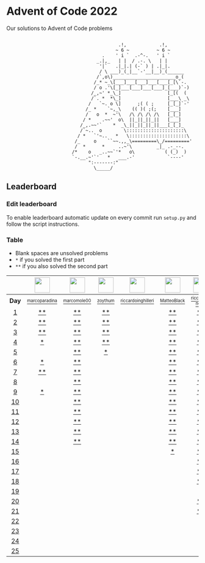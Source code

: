 # Advent of Code 2022
Our solutions to Advent of Code problems 

```

                                         .!,            .!,
                                        ~ 6 ~          ~ 6 ~
                                   .    ' i `  .-^-.   ' i `
                                 _.|,_   | |  / .-. \   | |
                                  '|`   .|_|.| (-` ) | .|_|.
                                  / \ ___)_(_|__`-'__|__)_(______
                                 /`,o\)_______________________o_(
                                /_* ~_\[___]___[___]___[___[_[\`-.
                                / o .'\[_]___[___]___[___]_[___)`-)
                               /_,~' *_\_]                 [_[(  (
                               /`. *  *\_]                 [___\ _\
                              /   `~. o \]      ;( ( ;     [_[_]`-'
                             /_ *    `~,_\    (( )( ;(;    [___]
                             /   o  *  ~'\   /\ /\ /\ /\   [_[_]
                            / *    .~~'  o\  ||_||_||_||   [___]
                           /_,.~~'`    *  _\_||_||_||_||___[_[_]_
                           /`~..  o        \:::::::::::::::::::::\
                          / *   `'~..   *   \:::::::::::::::::::::\
                         /_     o    ``~~.,,_\=========\_/========='
                         /  *      *     ..~'\         _|_ .-_--.
                        /*    o   _..~~`'*   o\           ( (_)  )
                        `-.__.~'`'   *   ___.-'            `----'
                              ":-------:"
                                \_____/
```

## Leaderboard

### Edit leaderboard
To enable leaderboard automatic update on every commit run `setup.py` and
follow the script instructions.

### Table
- Blank spaces are unsolved problems
- `*` if you solved the first part
- `**` if you also solved the second part

<!---LEADERBOARD_GRID_BEGIN:1669590843
Tommimon,https://avatars.githubusercontent.com/u/57618578?v=4
Gonduls,https://avatars.githubusercontent.com/u/74541475?v=4
Marco Molè,https://avatars.githubusercontent.com/u/57618578?v=4,marcomole00
marcoparadina,https://avatars.githubusercontent.com/u/18370800?v=4
MatteoBlack,https://avatars.githubusercontent.com/u/62394493?v=4,IronBlack,MatteoBlack
matteomiceli,https://avatars.githubusercontent.com/u/58422802?v=4
Davide Palmiotti,https://avatars.githubusercontent.com/u/36343432?v=4
Puricelli,https://avatars.githubusercontent.com/u/80168364?v=4
riccardo-negri,https://avatars.githubusercontent.com/u/67798955?v=4
riccardoinghilleri,https://avatars.githubusercontent.com/u/100593859?v=4
Alessandro Nazzari,https://avatars.githubusercontent.com/u/24700291?v=4,zoythum
LEADERBOARD_GRID_END--->
| | <a href="https://github.com/marcoparadina"><img src="https://avatars.githubusercontent.com/u/18370800?v=4" width="40" height="40"/></a> | <a href="https://github.com/marcomole00"><img src="https://avatars.githubusercontent.com/u/57618578?v=4" width="40" height="40"/></a> | <a href="https://github.com/zoythum"><img src="https://avatars.githubusercontent.com/u/24700291?v=4" width="40" height="40"/></a> | <a href="https://github.com/riccardoinghilleri"><img src="https://avatars.githubusercontent.com/u/100593859?v=4" width="40" height="40"/></a> | <a href="https://github.com/IronBlack"><img src="https://avatars.githubusercontent.com/u/62394493?v=4" width="40" height="40"/></a> | <a href="https://github.com/riccardo-negri"><img src="https://avatars.githubusercontent.com/u/67798955?v=4" width="40" height="40"/></a> | <a href="https://github.com/Tommimon"><img src="https://avatars.githubusercontent.com/u/57618578?v=4" width="40" height="40"/></a> | <a href="https://github.com/Gonduls"><img src="https://avatars.githubusercontent.com/u/74541475?v=4" width="40" height="40"/></a> | <a href="https://github.com/DavidePalmiotti"><img src="https://avatars.githubusercontent.com/u/36343432?v=4" width="40" height="40"/></a> | <a href="https://github.com/Puricelli"><img src="https://avatars.githubusercontent.com/u/80168364?v=4" width="40" height="40"/></a> |
| :---: | :---: | :---: | :---: | :---: | :---: | :---: | :---: | :---: | :---: | :---: |
| **Day** | <a href="https://github.com/marcoparadina"><sup><sub>marcoparadina</sub></sup></a> | <a href="https://github.com/marcomole00"><sup><sub>marcomole00</sub></sup></a> | <a href="https://github.com/zoythum"><sup><sub>zoythum</sub></sup></a> | <a href="https://github.com/riccardoinghilleri"><sup><sub>riccardoinghilleri</sub></sup></a> | <a href="https://github.com/IronBlack"><sup><sub>MatteoBlack</sub></sup></a> | <a href="https://github.com/riccardo-negri"><sup><sub>riccardo-negri</sub></sup></a> | <a href="https://github.com/Tommimon"><sup><sub>Tommimon</sub></sup></a> | <a href="https://github.com/Gonduls"><sup><sub>Gonduls</sub></sup></a> | <a href="https://github.com/DavidePalmiotti"><sup><sub>DavidePalmiotti</sub></sup></a> | <a href="https://github.com/Puricelli"><sup><sub>Puricelli</sub></sup></a> |
| [1][d1] | [**][d1u0] | [**][d1u1] | [**][d1u2] | [ ][d1u3] | [**][d1u4] | [**][d1u5] | [**][d1u6] | [**][d1u7] | [**][d1u8] | [ ][d1u9] |
| [2][d2] | [**][d2u0] | [**][d2u1] | [**][d2u2] | [ ][d2u3] | [**][d2u4] | [**][d2u5] | [**][d2u6] | [**][d2u7] | [**][d2u8] | [ ][d2u9] |
| [3][d3] | [**][d3u0] | [**][d3u1] | [**][d3u2] | [ ][d3u3] | [**][d3u4] | [**][d3u5] | [**][d3u6] | [**][d3u7] | [**][d3u8] | [ ][d3u9] |
| [4][d4] | [*][d4u0] | [**][d4u1] | [**][d4u2] | [ ][d4u3] | [**][d4u4] | [**][d4u5] | [**][d4u6] | [**][d4u7] | [**][d4u8] | [ ][d4u9] |
| [5][d5] | [ ][d5u0] | [**][d5u1] | [*][d5u2] | [ ][d5u3] | [**][d5u4] | [**][d5u5] | [**][d5u6] | [**][d5u7] | [**][d5u8] | [ ][d5u9] |
| [6][d6] | [*][d6u0] | [**][d6u1] | [ ][d6u2] | [ ][d6u3] | [**][d6u4] | [**][d6u5] | [**][d6u6] | [**][d6u7] | [**][d6u8] | [ ][d6u9] |
| [7][d7] | [**][d7u0] | [**][d7u1] | [ ][d7u2] | [ ][d7u3] | [**][d7u4] | [**][d7u5] | [**][d7u6] | [**][d7u7] | [**][d7u8] | [ ][d7u9] |
| [8][d8] | [ ][d8u0] | [**][d8u1] | [ ][d8u2] | [ ][d8u3] | [**][d8u4] | [**][d8u5] | [**][d8u6] | [**][d8u7] | [**][d8u8] | [ ][d8u9] |
| [9][d9] | [*][d9u0] | [**][d9u1] | [ ][d9u2] | [ ][d9u3] | [**][d9u4] | [**][d9u5] | [**][d9u6] | [**][d9u7] | [**][d9u8] | [ ][d9u9] |
| [10][d10] | [ ][d10u0] | [**][d10u1] | [ ][d10u2] | [ ][d10u3] | [**][d10u4] | [**][d10u5] | [**][d10u6] | [**][d10u7] | [**][d10u8] | [ ][d10u9] |
| [11][d11] | [ ][d11u0] | [**][d11u1] | [ ][d11u2] | [ ][d11u3] | [**][d11u4] | [**][d11u5] | [**][d11u6] | [**][d11u7] | [**][d11u8] | [ ][d11u9] |
| [12][d12] | [ ][d12u0] | [**][d12u1] | [ ][d12u2] | [ ][d12u3] | [**][d12u4] | [**][d12u5] | [**][d12u6] | [**][d12u7] | [**][d12u8] | [ ][d12u9] |
| [13][d13] | [ ][d13u0] | [**][d13u1] | [ ][d13u2] | [ ][d13u3] | [**][d13u4] | [**][d13u5] | [**][d13u6] | [**][d13u7] | [**][d13u8] | [ ][d13u9] |
| [14][d14] | [ ][d14u0] | [**][d14u1] | [ ][d14u2] | [ ][d14u3] | [**][d14u4] | [**][d14u5] | [**][d14u6] | [**][d14u7] | [**][d14u8] | [ ][d14u9] |
| [15][d15] | [ ][d15u0] | [ ][d15u1] | [ ][d15u2] | [ ][d15u3] | [*][d15u4] | [**][d15u5] | [**][d15u6] | [**][d15u7] | [ ][d15u8] | [ ][d15u9] |
| [16][d16] | [ ][d16u0] | [ ][d16u1] | [ ][d16u2] | [ ][d16u3] | [ ][d16u4] | [**][d16u5] | [**][d16u6] | [**][d16u7] | [ ][d16u8] | [ ][d16u9] |
| [17][d17] | [ ][d17u0] | [ ][d17u1] | [ ][d17u2] | [ ][d17u3] | [ ][d17u4] | [**][d17u5] | [**][d17u6] | [**][d17u7] | [ ][d17u8] | [ ][d17u9] |
| [18][d18] | [ ][d18u0] | [ ][d18u1] | [ ][d18u2] | [ ][d18u3] | [ ][d18u4] | [**][d18u5] | [**][d18u6] | [**][d18u7] | [ ][d18u8] | [ ][d18u9] |
| [19][d19] | [ ][d19u0] | [ ][d19u1] | [ ][d19u2] | [ ][d19u3] | [ ][d19u4] | [ ][d19u5] | [**][d19u6] | [**][d19u7] | [ ][d19u8] | [ ][d19u9] |
| [20][d20] | [ ][d20u0] | [ ][d20u1] | [ ][d20u2] | [ ][d20u3] | [ ][d20u4] | [**][d20u5] | [**][d20u6] | [**][d20u7] | [ ][d20u8] | [ ][d20u9] |
| [21][d21] | [ ][d21u0] | [ ][d21u1] | [ ][d21u2] | [ ][d21u3] | [ ][d21u4] | [**][d21u5] | [**][d21u6] | [**][d21u7] | [ ][d21u8] | [ ][d21u9] |
| [22][d22] | [ ][d22u0] | [ ][d22u1] | [ ][d22u2] | [ ][d22u3] | [ ][d22u4] | [ ][d22u5] | [**][d22u6] | [**][d22u7] | [ ][d22u8] | [ ][d22u9] |
| [23][d23] | [ ][d23u0] | [ ][d23u1] | [ ][d23u2] | [ ][d23u3] | [ ][d23u4] | [ ][d23u5] | [**][d23u6] | [**][d23u7] | [ ][d23u8] | [ ][d23u9] |
| [24][d24] | [ ][d24u0] | [ ][d24u1] | [ ][d24u2] | [ ][d24u3] | [ ][d24u4] | [ ][d24u5] | [**][d24u6] | [*][d24u7] | [ ][d24u8] | [ ][d24u9] |
| [25][d25] | [ ][d25u0] | [ ][d25u1] | [ ][d25u2] | [ ][d25u3] | [ ][d25u4] | [ ][d25u5] | [**][d25u6] | [ ][d25u7] | [ ][d25u8] | [ ][d25u9] |


[d1]: https://adventofcode.com/2022/day/1
[d2]: https://adventofcode.com/2022/day/2
[d3]: https://adventofcode.com/2022/day/3
[d4]: https://adventofcode.com/2022/day/4
[d5]: https://adventofcode.com/2022/day/5
[d6]: https://adventofcode.com/2022/day/6
[d7]: https://adventofcode.com/2022/day/7
[d8]: https://adventofcode.com/2022/day/8
[d9]: https://adventofcode.com/2022/day/9
[d10]: https://adventofcode.com/2022/day/10
[d11]: https://adventofcode.com/2022/day/11
[d12]: https://adventofcode.com/2022/day/12
[d13]: https://adventofcode.com/2022/day/13
[d14]: https://adventofcode.com/2022/day/14
[d15]: https://adventofcode.com/2022/day/15
[d16]: https://adventofcode.com/2022/day/16
[d17]: https://adventofcode.com/2022/day/17
[d18]: https://adventofcode.com/2022/day/18
[d19]: https://adventofcode.com/2022/day/19
[d20]: https://adventofcode.com/2022/day/20
[d21]: https://adventofcode.com/2022/day/21
[d22]: https://adventofcode.com/2022/day/22
[d23]: https://adventofcode.com/2022/day/23
[d24]: https://adventofcode.com/2022/day/24
[d25]: https://adventofcode.com/2022/day/25


[d1u0]: https://github.com/Tommimon/advent-of-code-2022/tree/master/marcoparadina/1
[d1u1]: https://github.com/Tommimon/advent-of-code-2022/tree/master/marcomole00/1
[d1u2]: https://github.com/Tommimon/advent-of-code-2022/tree/master/zoythum/1
[d1u3]: https://github.com/Tommimon/advent-of-code-2022/tree/master/riccardoinghilleri/1
[d1u4]: https://github.com/Tommimon/advent-of-code-2022/tree/master/MatteoBlack/1
[d1u5]: https://github.com/Tommimon/advent-of-code-2022/tree/master/riccardo-negri/1
[d1u6]: https://github.com/Tommimon/advent-of-code-2022/tree/master/Tommimon/1
[d1u7]: https://github.com/Tommimon/advent-of-code-2022/tree/master/Gonduls/1
[d1u8]: https://github.com/Tommimon/advent-of-code-2022/tree/master/DavidePalmiotti/1
[d1u9]: https://github.com/Tommimon/advent-of-code-2022/tree/master/Puricelli/1
[d2u0]: https://github.com/Tommimon/advent-of-code-2022/tree/master/marcoparadina/2
[d2u1]: https://github.com/Tommimon/advent-of-code-2022/tree/master/marcomole00/2
[d2u2]: https://github.com/Tommimon/advent-of-code-2022/tree/master/zoythum/2
[d2u3]: https://github.com/Tommimon/advent-of-code-2022/tree/master/riccardoinghilleri/2
[d2u4]: https://github.com/Tommimon/advent-of-code-2022/tree/master/MatteoBlack/2
[d2u5]: https://github.com/Tommimon/advent-of-code-2022/tree/master/riccardo-negri/2
[d2u6]: https://github.com/Tommimon/advent-of-code-2022/tree/master/Tommimon/2
[d2u7]: https://github.com/Tommimon/advent-of-code-2022/tree/master/Gonduls/2
[d2u8]: https://github.com/Tommimon/advent-of-code-2022/tree/master/DavidePalmiotti/2
[d2u9]: https://github.com/Tommimon/advent-of-code-2022/tree/master/Puricelli/2
[d3u0]: https://github.com/Tommimon/advent-of-code-2022/tree/master/marcoparadina/3
[d3u1]: https://github.com/Tommimon/advent-of-code-2022/tree/master/marcomole00/3
[d3u2]: https://github.com/Tommimon/advent-of-code-2022/tree/master/zoythum/3
[d3u3]: https://github.com/Tommimon/advent-of-code-2022/tree/master/riccardoinghilleri/3
[d3u4]: https://github.com/Tommimon/advent-of-code-2022/tree/master/MatteoBlack/3
[d3u5]: https://github.com/Tommimon/advent-of-code-2022/tree/master/riccardo-negri/3
[d3u6]: https://github.com/Tommimon/advent-of-code-2022/tree/master/Tommimon/3
[d3u7]: https://github.com/Tommimon/advent-of-code-2022/tree/master/Gonduls/3
[d3u8]: https://github.com/Tommimon/advent-of-code-2022/tree/master/DavidePalmiotti/3
[d3u9]: https://github.com/Tommimon/advent-of-code-2022/tree/master/Puricelli/3
[d4u0]: https://github.com/Tommimon/advent-of-code-2022/tree/master/marcoparadina/4
[d4u1]: https://github.com/Tommimon/advent-of-code-2022/tree/master/marcomole00/4
[d4u2]: https://github.com/Tommimon/advent-of-code-2022/tree/master/zoythum/4
[d4u3]: https://github.com/Tommimon/advent-of-code-2022/tree/master/riccardoinghilleri/4
[d4u4]: https://github.com/Tommimon/advent-of-code-2022/tree/master/MatteoBlack/4
[d4u5]: https://github.com/Tommimon/advent-of-code-2022/tree/master/riccardo-negri/4
[d4u6]: https://github.com/Tommimon/advent-of-code-2022/tree/master/Tommimon/4
[d4u7]: https://github.com/Tommimon/advent-of-code-2022/tree/master/Gonduls/4
[d4u8]: https://github.com/Tommimon/advent-of-code-2022/tree/master/DavidePalmiotti/4
[d4u9]: https://github.com/Tommimon/advent-of-code-2022/tree/master/Puricelli/4
[d5u0]: https://github.com/Tommimon/advent-of-code-2022/tree/master/marcoparadina/5
[d5u1]: https://github.com/Tommimon/advent-of-code-2022/tree/master/marcomole00/5
[d5u2]: https://github.com/Tommimon/advent-of-code-2022/tree/master/zoythum/5
[d5u3]: https://github.com/Tommimon/advent-of-code-2022/tree/master/riccardoinghilleri/5
[d5u4]: https://github.com/Tommimon/advent-of-code-2022/tree/master/MatteoBlack/5
[d5u5]: https://github.com/Tommimon/advent-of-code-2022/tree/master/riccardo-negri/5
[d5u6]: https://github.com/Tommimon/advent-of-code-2022/tree/master/Tommimon/5
[d5u7]: https://github.com/Tommimon/advent-of-code-2022/tree/master/Gonduls/5
[d5u8]: https://github.com/Tommimon/advent-of-code-2022/tree/master/DavidePalmiotti/5
[d5u9]: https://github.com/Tommimon/advent-of-code-2022/tree/master/Puricelli/5
[d6u0]: https://github.com/Tommimon/advent-of-code-2022/tree/master/marcoparadina/6
[d6u1]: https://github.com/Tommimon/advent-of-code-2022/tree/master/marcomole00/6
[d6u2]: https://github.com/Tommimon/advent-of-code-2022/tree/master/zoythum/6
[d6u3]: https://github.com/Tommimon/advent-of-code-2022/tree/master/riccardoinghilleri/6
[d6u4]: https://github.com/Tommimon/advent-of-code-2022/tree/master/MatteoBlack/6
[d6u5]: https://github.com/Tommimon/advent-of-code-2022/tree/master/riccardo-negri/6
[d6u6]: https://github.com/Tommimon/advent-of-code-2022/tree/master/Tommimon/6
[d6u7]: https://github.com/Tommimon/advent-of-code-2022/tree/master/Gonduls/6
[d6u8]: https://github.com/Tommimon/advent-of-code-2022/tree/master/DavidePalmiotti/6
[d6u9]: https://github.com/Tommimon/advent-of-code-2022/tree/master/Puricelli/6
[d7u0]: https://github.com/Tommimon/advent-of-code-2022/tree/master/marcoparadina/7
[d7u1]: https://github.com/Tommimon/advent-of-code-2022/tree/master/marcomole00/7
[d7u2]: https://github.com/Tommimon/advent-of-code-2022/tree/master/zoythum/7
[d7u3]: https://github.com/Tommimon/advent-of-code-2022/tree/master/riccardoinghilleri/7
[d7u4]: https://github.com/Tommimon/advent-of-code-2022/tree/master/MatteoBlack/7
[d7u5]: https://github.com/Tommimon/advent-of-code-2022/tree/master/riccardo-negri/7
[d7u6]: https://github.com/Tommimon/advent-of-code-2022/tree/master/Tommimon/7
[d7u7]: https://github.com/Tommimon/advent-of-code-2022/tree/master/Gonduls/7
[d7u8]: https://github.com/Tommimon/advent-of-code-2022/tree/master/DavidePalmiotti/7
[d7u9]: https://github.com/Tommimon/advent-of-code-2022/tree/master/Puricelli/7
[d8u0]: https://github.com/Tommimon/advent-of-code-2022/tree/master/marcoparadina/8
[d8u1]: https://github.com/Tommimon/advent-of-code-2022/tree/master/marcomole00/8
[d8u2]: https://github.com/Tommimon/advent-of-code-2022/tree/master/zoythum/8
[d8u3]: https://github.com/Tommimon/advent-of-code-2022/tree/master/riccardoinghilleri/8
[d8u4]: https://github.com/Tommimon/advent-of-code-2022/tree/master/MatteoBlack/8
[d8u5]: https://github.com/Tommimon/advent-of-code-2022/tree/master/riccardo-negri/8
[d8u6]: https://github.com/Tommimon/advent-of-code-2022/tree/master/Tommimon/8
[d8u7]: https://github.com/Tommimon/advent-of-code-2022/tree/master/Gonduls/8
[d8u8]: https://github.com/Tommimon/advent-of-code-2022/tree/master/DavidePalmiotti/8
[d8u9]: https://github.com/Tommimon/advent-of-code-2022/tree/master/Puricelli/8
[d9u0]: https://github.com/Tommimon/advent-of-code-2022/tree/master/marcoparadina/9
[d9u1]: https://github.com/Tommimon/advent-of-code-2022/tree/master/marcomole00/9
[d9u2]: https://github.com/Tommimon/advent-of-code-2022/tree/master/zoythum/9
[d9u3]: https://github.com/Tommimon/advent-of-code-2022/tree/master/riccardoinghilleri/9
[d9u4]: https://github.com/Tommimon/advent-of-code-2022/tree/master/MatteoBlack/9
[d9u5]: https://github.com/Tommimon/advent-of-code-2022/tree/master/riccardo-negri/9
[d9u6]: https://github.com/Tommimon/advent-of-code-2022/tree/master/Tommimon/9
[d9u7]: https://github.com/Tommimon/advent-of-code-2022/tree/master/Gonduls/9
[d9u8]: https://github.com/Tommimon/advent-of-code-2022/tree/master/DavidePalmiotti/9
[d9u9]: https://github.com/Tommimon/advent-of-code-2022/tree/master/Puricelli/9
[d10u0]: https://github.com/Tommimon/advent-of-code-2022/tree/master/marcoparadina/10
[d10u1]: https://github.com/Tommimon/advent-of-code-2022/tree/master/marcomole00/10
[d10u2]: https://github.com/Tommimon/advent-of-code-2022/tree/master/zoythum/10
[d10u3]: https://github.com/Tommimon/advent-of-code-2022/tree/master/riccardoinghilleri/10
[d10u4]: https://github.com/Tommimon/advent-of-code-2022/tree/master/MatteoBlack/10
[d10u5]: https://github.com/Tommimon/advent-of-code-2022/tree/master/riccardo-negri/10
[d10u6]: https://github.com/Tommimon/advent-of-code-2022/tree/master/Tommimon/10
[d10u7]: https://github.com/Tommimon/advent-of-code-2022/tree/master/Gonduls/10
[d10u8]: https://github.com/Tommimon/advent-of-code-2022/tree/master/DavidePalmiotti/10
[d10u9]: https://github.com/Tommimon/advent-of-code-2022/tree/master/Puricelli/10
[d11u0]: https://github.com/Tommimon/advent-of-code-2022/tree/master/marcoparadina/11
[d11u1]: https://github.com/Tommimon/advent-of-code-2022/tree/master/marcomole00/11
[d11u2]: https://github.com/Tommimon/advent-of-code-2022/tree/master/zoythum/11
[d11u3]: https://github.com/Tommimon/advent-of-code-2022/tree/master/riccardoinghilleri/11
[d11u4]: https://github.com/Tommimon/advent-of-code-2022/tree/master/MatteoBlack/11
[d11u5]: https://github.com/Tommimon/advent-of-code-2022/tree/master/riccardo-negri/11
[d11u6]: https://github.com/Tommimon/advent-of-code-2022/tree/master/Tommimon/11
[d11u7]: https://github.com/Tommimon/advent-of-code-2022/tree/master/Gonduls/11
[d11u8]: https://github.com/Tommimon/advent-of-code-2022/tree/master/DavidePalmiotti/11
[d11u9]: https://github.com/Tommimon/advent-of-code-2022/tree/master/Puricelli/11
[d12u0]: https://github.com/Tommimon/advent-of-code-2022/tree/master/marcoparadina/12
[d12u1]: https://github.com/Tommimon/advent-of-code-2022/tree/master/marcomole00/12
[d12u2]: https://github.com/Tommimon/advent-of-code-2022/tree/master/zoythum/12
[d12u3]: https://github.com/Tommimon/advent-of-code-2022/tree/master/riccardoinghilleri/12
[d12u4]: https://github.com/Tommimon/advent-of-code-2022/tree/master/MatteoBlack/12
[d12u5]: https://github.com/Tommimon/advent-of-code-2022/tree/master/riccardo-negri/12
[d12u6]: https://github.com/Tommimon/advent-of-code-2022/tree/master/Tommimon/12
[d12u7]: https://github.com/Tommimon/advent-of-code-2022/tree/master/Gonduls/12
[d12u8]: https://github.com/Tommimon/advent-of-code-2022/tree/master/DavidePalmiotti/12
[d12u9]: https://github.com/Tommimon/advent-of-code-2022/tree/master/Puricelli/12
[d13u0]: https://github.com/Tommimon/advent-of-code-2022/tree/master/marcoparadina/13
[d13u1]: https://github.com/Tommimon/advent-of-code-2022/tree/master/marcomole00/13
[d13u2]: https://github.com/Tommimon/advent-of-code-2022/tree/master/zoythum/13
[d13u3]: https://github.com/Tommimon/advent-of-code-2022/tree/master/riccardoinghilleri/13
[d13u4]: https://github.com/Tommimon/advent-of-code-2022/tree/master/MatteoBlack/13
[d13u5]: https://github.com/Tommimon/advent-of-code-2022/tree/master/riccardo-negri/13
[d13u6]: https://github.com/Tommimon/advent-of-code-2022/tree/master/Tommimon/13
[d13u7]: https://github.com/Tommimon/advent-of-code-2022/tree/master/Gonduls/13
[d13u8]: https://github.com/Tommimon/advent-of-code-2022/tree/master/DavidePalmiotti/13
[d13u9]: https://github.com/Tommimon/advent-of-code-2022/tree/master/Puricelli/13
[d14u0]: https://github.com/Tommimon/advent-of-code-2022/tree/master/marcoparadina/14
[d14u1]: https://github.com/Tommimon/advent-of-code-2022/tree/master/marcomole00/14
[d14u2]: https://github.com/Tommimon/advent-of-code-2022/tree/master/zoythum/14
[d14u3]: https://github.com/Tommimon/advent-of-code-2022/tree/master/riccardoinghilleri/14
[d14u4]: https://github.com/Tommimon/advent-of-code-2022/tree/master/MatteoBlack/14
[d14u5]: https://github.com/Tommimon/advent-of-code-2022/tree/master/riccardo-negri/14
[d14u6]: https://github.com/Tommimon/advent-of-code-2022/tree/master/Tommimon/14
[d14u7]: https://github.com/Tommimon/advent-of-code-2022/tree/master/Gonduls/14
[d14u8]: https://github.com/Tommimon/advent-of-code-2022/tree/master/DavidePalmiotti/14
[d14u9]: https://github.com/Tommimon/advent-of-code-2022/tree/master/Puricelli/14
[d15u0]: https://github.com/Tommimon/advent-of-code-2022/tree/master/marcoparadina/15
[d15u1]: https://github.com/Tommimon/advent-of-code-2022/tree/master/marcomole00/15
[d15u2]: https://github.com/Tommimon/advent-of-code-2022/tree/master/zoythum/15
[d15u3]: https://github.com/Tommimon/advent-of-code-2022/tree/master/riccardoinghilleri/15
[d15u4]: https://github.com/Tommimon/advent-of-code-2022/tree/master/MatteoBlack/15
[d15u5]: https://github.com/Tommimon/advent-of-code-2022/tree/master/riccardo-negri/15
[d15u6]: https://github.com/Tommimon/advent-of-code-2022/tree/master/Tommimon/15
[d15u7]: https://github.com/Tommimon/advent-of-code-2022/tree/master/Gonduls/15
[d15u8]: https://github.com/Tommimon/advent-of-code-2022/tree/master/DavidePalmiotti/15
[d15u9]: https://github.com/Tommimon/advent-of-code-2022/tree/master/Puricelli/15
[d16u0]: https://github.com/Tommimon/advent-of-code-2022/tree/master/marcoparadina/16
[d16u1]: https://github.com/Tommimon/advent-of-code-2022/tree/master/marcomole00/16
[d16u2]: https://github.com/Tommimon/advent-of-code-2022/tree/master/zoythum/16
[d16u3]: https://github.com/Tommimon/advent-of-code-2022/tree/master/riccardoinghilleri/16
[d16u4]: https://github.com/Tommimon/advent-of-code-2022/tree/master/MatteoBlack/16
[d16u5]: https://github.com/Tommimon/advent-of-code-2022/tree/master/riccardo-negri/16
[d16u6]: https://github.com/Tommimon/advent-of-code-2022/tree/master/Tommimon/16
[d16u7]: https://github.com/Tommimon/advent-of-code-2022/tree/master/Gonduls/16
[d16u8]: https://github.com/Tommimon/advent-of-code-2022/tree/master/DavidePalmiotti/16
[d16u9]: https://github.com/Tommimon/advent-of-code-2022/tree/master/Puricelli/16
[d17u0]: https://github.com/Tommimon/advent-of-code-2022/tree/master/marcoparadina/17
[d17u1]: https://github.com/Tommimon/advent-of-code-2022/tree/master/marcomole00/17
[d17u2]: https://github.com/Tommimon/advent-of-code-2022/tree/master/zoythum/17
[d17u3]: https://github.com/Tommimon/advent-of-code-2022/tree/master/riccardoinghilleri/17
[d17u4]: https://github.com/Tommimon/advent-of-code-2022/tree/master/MatteoBlack/17
[d17u5]: https://github.com/Tommimon/advent-of-code-2022/tree/master/riccardo-negri/17
[d17u6]: https://github.com/Tommimon/advent-of-code-2022/tree/master/Tommimon/17
[d17u7]: https://github.com/Tommimon/advent-of-code-2022/tree/master/Gonduls/17
[d17u8]: https://github.com/Tommimon/advent-of-code-2022/tree/master/DavidePalmiotti/17
[d17u9]: https://github.com/Tommimon/advent-of-code-2022/tree/master/Puricelli/17
[d18u0]: https://github.com/Tommimon/advent-of-code-2022/tree/master/marcoparadina/18
[d18u1]: https://github.com/Tommimon/advent-of-code-2022/tree/master/marcomole00/18
[d18u2]: https://github.com/Tommimon/advent-of-code-2022/tree/master/zoythum/18
[d18u3]: https://github.com/Tommimon/advent-of-code-2022/tree/master/riccardoinghilleri/18
[d18u4]: https://github.com/Tommimon/advent-of-code-2022/tree/master/MatteoBlack/18
[d18u5]: https://github.com/Tommimon/advent-of-code-2022/tree/master/riccardo-negri/18
[d18u6]: https://github.com/Tommimon/advent-of-code-2022/tree/master/Tommimon/18
[d18u7]: https://github.com/Tommimon/advent-of-code-2022/tree/master/Gonduls/18
[d18u8]: https://github.com/Tommimon/advent-of-code-2022/tree/master/DavidePalmiotti/18
[d18u9]: https://github.com/Tommimon/advent-of-code-2022/tree/master/Puricelli/18
[d19u0]: https://github.com/Tommimon/advent-of-code-2022/tree/master/marcoparadina/19
[d19u1]: https://github.com/Tommimon/advent-of-code-2022/tree/master/marcomole00/19
[d19u2]: https://github.com/Tommimon/advent-of-code-2022/tree/master/zoythum/19
[d19u3]: https://github.com/Tommimon/advent-of-code-2022/tree/master/riccardoinghilleri/19
[d19u4]: https://github.com/Tommimon/advent-of-code-2022/tree/master/MatteoBlack/19
[d19u5]: https://github.com/Tommimon/advent-of-code-2022/tree/master/riccardo-negri/19
[d19u6]: https://github.com/Tommimon/advent-of-code-2022/tree/master/Tommimon/19
[d19u7]: https://github.com/Tommimon/advent-of-code-2022/tree/master/Gonduls/19
[d19u8]: https://github.com/Tommimon/advent-of-code-2022/tree/master/DavidePalmiotti/19
[d19u9]: https://github.com/Tommimon/advent-of-code-2022/tree/master/Puricelli/19
[d20u0]: https://github.com/Tommimon/advent-of-code-2022/tree/master/marcoparadina/20
[d20u1]: https://github.com/Tommimon/advent-of-code-2022/tree/master/marcomole00/20
[d20u2]: https://github.com/Tommimon/advent-of-code-2022/tree/master/zoythum/20
[d20u3]: https://github.com/Tommimon/advent-of-code-2022/tree/master/riccardoinghilleri/20
[d20u4]: https://github.com/Tommimon/advent-of-code-2022/tree/master/MatteoBlack/20
[d20u5]: https://github.com/Tommimon/advent-of-code-2022/tree/master/riccardo-negri/20
[d20u6]: https://github.com/Tommimon/advent-of-code-2022/tree/master/Tommimon/20
[d20u7]: https://github.com/Tommimon/advent-of-code-2022/tree/master/Gonduls/20
[d20u8]: https://github.com/Tommimon/advent-of-code-2022/tree/master/DavidePalmiotti/20
[d20u9]: https://github.com/Tommimon/advent-of-code-2022/tree/master/Puricelli/20
[d21u0]: https://github.com/Tommimon/advent-of-code-2022/tree/master/marcoparadina/21
[d21u1]: https://github.com/Tommimon/advent-of-code-2022/tree/master/marcomole00/21
[d21u2]: https://github.com/Tommimon/advent-of-code-2022/tree/master/zoythum/21
[d21u3]: https://github.com/Tommimon/advent-of-code-2022/tree/master/riccardoinghilleri/21
[d21u4]: https://github.com/Tommimon/advent-of-code-2022/tree/master/MatteoBlack/21
[d21u5]: https://github.com/Tommimon/advent-of-code-2022/tree/master/riccardo-negri/21
[d21u6]: https://github.com/Tommimon/advent-of-code-2022/tree/master/Tommimon/21
[d21u7]: https://github.com/Tommimon/advent-of-code-2022/tree/master/Gonduls/21
[d21u8]: https://github.com/Tommimon/advent-of-code-2022/tree/master/DavidePalmiotti/21
[d21u9]: https://github.com/Tommimon/advent-of-code-2022/tree/master/Puricelli/21
[d22u0]: https://github.com/Tommimon/advent-of-code-2022/tree/master/marcoparadina/22
[d22u1]: https://github.com/Tommimon/advent-of-code-2022/tree/master/marcomole00/22
[d22u2]: https://github.com/Tommimon/advent-of-code-2022/tree/master/zoythum/22
[d22u3]: https://github.com/Tommimon/advent-of-code-2022/tree/master/riccardoinghilleri/22
[d22u4]: https://github.com/Tommimon/advent-of-code-2022/tree/master/MatteoBlack/22
[d22u5]: https://github.com/Tommimon/advent-of-code-2022/tree/master/riccardo-negri/22
[d22u6]: https://github.com/Tommimon/advent-of-code-2022/tree/master/Tommimon/22
[d22u7]: https://github.com/Tommimon/advent-of-code-2022/tree/master/Gonduls/22
[d22u8]: https://github.com/Tommimon/advent-of-code-2022/tree/master/DavidePalmiotti/22
[d22u9]: https://github.com/Tommimon/advent-of-code-2022/tree/master/Puricelli/22
[d23u0]: https://github.com/Tommimon/advent-of-code-2022/tree/master/marcoparadina/23
[d23u1]: https://github.com/Tommimon/advent-of-code-2022/tree/master/marcomole00/23
[d23u2]: https://github.com/Tommimon/advent-of-code-2022/tree/master/zoythum/23
[d23u3]: https://github.com/Tommimon/advent-of-code-2022/tree/master/riccardoinghilleri/23
[d23u4]: https://github.com/Tommimon/advent-of-code-2022/tree/master/MatteoBlack/23
[d23u5]: https://github.com/Tommimon/advent-of-code-2022/tree/master/riccardo-negri/23
[d23u6]: https://github.com/Tommimon/advent-of-code-2022/tree/master/Tommimon/23
[d23u7]: https://github.com/Tommimon/advent-of-code-2022/tree/master/Gonduls/23
[d23u8]: https://github.com/Tommimon/advent-of-code-2022/tree/master/DavidePalmiotti/23
[d23u9]: https://github.com/Tommimon/advent-of-code-2022/tree/master/Puricelli/23
[d24u0]: https://github.com/Tommimon/advent-of-code-2022/tree/master/marcoparadina/24
[d24u1]: https://github.com/Tommimon/advent-of-code-2022/tree/master/marcomole00/24
[d24u2]: https://github.com/Tommimon/advent-of-code-2022/tree/master/zoythum/24
[d24u3]: https://github.com/Tommimon/advent-of-code-2022/tree/master/riccardoinghilleri/24
[d24u4]: https://github.com/Tommimon/advent-of-code-2022/tree/master/MatteoBlack/24
[d24u5]: https://github.com/Tommimon/advent-of-code-2022/tree/master/riccardo-negri/24
[d24u6]: https://github.com/Tommimon/advent-of-code-2022/tree/master/Tommimon/24
[d24u7]: https://github.com/Tommimon/advent-of-code-2022/tree/master/Gonduls/24
[d24u8]: https://github.com/Tommimon/advent-of-code-2022/tree/master/DavidePalmiotti/24
[d24u9]: https://github.com/Tommimon/advent-of-code-2022/tree/master/Puricelli/24
[d25u0]: https://github.com/Tommimon/advent-of-code-2022/tree/master/marcoparadina/25
[d25u1]: https://github.com/Tommimon/advent-of-code-2022/tree/master/marcomole00/25
[d25u2]: https://github.com/Tommimon/advent-of-code-2022/tree/master/zoythum/25
[d25u3]: https://github.com/Tommimon/advent-of-code-2022/tree/master/riccardoinghilleri/25
[d25u4]: https://github.com/Tommimon/advent-of-code-2022/tree/master/MatteoBlack/25
[d25u5]: https://github.com/Tommimon/advent-of-code-2022/tree/master/riccardo-negri/25
[d25u6]: https://github.com/Tommimon/advent-of-code-2022/tree/master/Tommimon/25
[d25u7]: https://github.com/Tommimon/advent-of-code-2022/tree/master/Gonduls/25
[d25u8]: https://github.com/Tommimon/advent-of-code-2022/tree/master/DavidePalmiotti/25
[d25u9]: https://github.com/Tommimon/advent-of-code-2022/tree/master/Puricelli/25